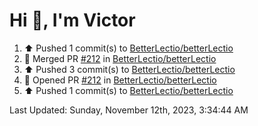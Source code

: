 <h1>Hi 👋, I'm Victor </h1>

<!--RECENT_ACTIVITY:start-->
1. ⬆️ Pushed 1 commit(s) to [BetterLectio/betterLectio](https://github.com/BetterLectio/betterLectio)<br>
2. 🎉 Merged PR [#212](https://github.com/BetterLectio/betterLectio/pull/212) in [BetterLectio/betterLectio](https://github.com/BetterLectio/betterLectio)<br>
3. ⬆️ Pushed 3 commit(s) to [BetterLectio/betterLectio](https://github.com/BetterLectio/betterLectio)<br>
4. 💪 Opened PR [#212](https://github.com/BetterLectio/betterLectio/pull/212) in [BetterLectio/betterLectio](https://github.com/BetterLectio/betterLectio)<br>
5. ⬆️ Pushed 1 commit(s) to [BetterLectio/betterLectio](https://github.com/BetterLectio/betterLectio)<br>
<!--RECENT_ACTIVITY:end-->

<!--RECENT_ACTIVITY:last_update-->
Last Updated: Sunday, November 12th, 2023, 3:34:44 AM
<!--RECENT_ACTIVITY:last_update_end-->
